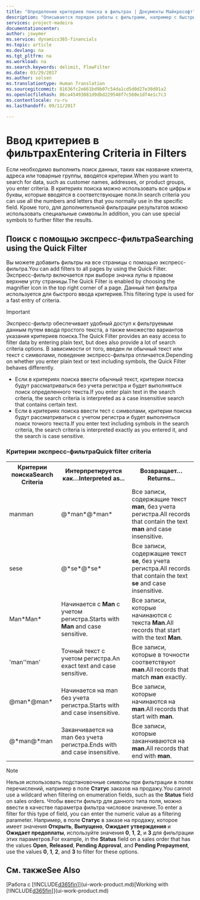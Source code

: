 ```yaml
---
title: "Определение критериев поиска в фильтрах | Документы Майкрософт"
description: "Описывается порядок работы с фильтрами, например с быстрым фильтром, для уточнения результатов поиска данных."
services: project-madeira
documentationcenter: 
author: jswymer
ms.service: dynamics365-financials
ms.topic: article
ms.devlang: na
ms.tgt_pltfrm: na
ms.workload: na
ms.search.keywords: delimit, FlowFilter
ms.date: 03/29/2017
ms.author: solsen
ms.translationtype: Human Translation
ms.sourcegitcommit: 81636fc2e661bd9b07c54da1cd5d0d27e30d01a2
ms.openlocfilehash: 86ca45493081d9dbd229548f7c560e1df4e1c7c3
ms.contentlocale: ru-ru
ms.lasthandoff: 09/11/2017

---
```

# <a name="entering-criteria-in-filters"></a><span data-ttu-id="0d05b-103">Ввод критериев в фильтрах</span><span class="sxs-lookup"><span data-stu-id="0d05b-103">Entering Criteria in Filters</span></span>
<span data-ttu-id="0d05b-104">Если необходимо выполнить поиск данных, таких как название клиента, адреса или товарные группы, вводятся критерии.</span><span class="sxs-lookup"><span data-stu-id="0d05b-104">When you want to search for data, such as customer names, addresses, or product groups, you enter criteria.</span></span> <span data-ttu-id="0d05b-105">В критериях поиска можно использовать все цифры и буквы, которые вводятся в соответствующие поля.</span><span class="sxs-lookup"><span data-stu-id="0d05b-105">In search criteria you can use all the numbers and letters that you normally use in the specific field.</span></span> <span data-ttu-id="0d05b-106">Кроме того, для дополнительной фильтрации результатов можно использовать специальные символы.</span><span class="sxs-lookup"><span data-stu-id="0d05b-106">In addition, you can use special symbols to further filter the results.</span></span>

## <a name="searching-using-the-quick-filter"></a><span data-ttu-id="0d05b-107">Поиск с помощью экспресс-фильтра</span><span class="sxs-lookup"><span data-stu-id="0d05b-107">Searching using the Quick Filter</span></span>
<span data-ttu-id="0d05b-108">Вы можете добавить фильтры на все страницы с помощью экспресс-фильтра.</span><span class="sxs-lookup"><span data-stu-id="0d05b-108">You can add filters to all pages by using the Quick Filter.</span></span> <span data-ttu-id="0d05b-109">Экспресс-фильтр включается при выборе значка лупы в правом верхнем углу страницы.</span><span class="sxs-lookup"><span data-stu-id="0d05b-109">The Quick Filter is enabled by choosing the magnifier icon in the top right corner of a page.</span></span> <span data-ttu-id="0d05b-110">Данный тип фильтра используется для быстрого ввода критериев.</span><span class="sxs-lookup"><span data-stu-id="0d05b-110">This filtering type is used for a fast entry of criteria.</span></span>

> [!IMPORTANT]  
>   <span data-ttu-id="0d05b-111">Экспресс-фильтр обеспечивает удобный доступ к фильтруемым данным путем ввода простого текста, а также множество вариантов указания критериев поиска.</span><span class="sxs-lookup"><span data-stu-id="0d05b-111">The Quick Filter provides an easy access to filter data by entering plain text, but does also provide a lot of search criteria options.</span></span> <span data-ttu-id="0d05b-112">В зависимости от того, введен ли обычный текст или текст с символами, поведение экспресс-фильтра отличается.</span><span class="sxs-lookup"><span data-stu-id="0d05b-112">Depending on whether you enter plain text or text including symbols, the Quick Filter behaves differently.</span></span>  

* <span data-ttu-id="0d05b-113">Если в критериях поиска ввести обычный текст, критерии поиска будут рассматриваться без учета регистра и будет выполняться поиск определенного текста.</span><span class="sxs-lookup"><span data-stu-id="0d05b-113">If you enter plain text in the search criteria, the search criteria is interpreted as a case insensitive search that contains certain text.</span></span>  
* <span data-ttu-id="0d05b-114">Если в критериях поиска ввести тест с символами, критерии поиска будут рассматриваться с учетом регистра и будет выполняться поиск точного текста.</span><span class="sxs-lookup"><span data-stu-id="0d05b-114">If you enter text including symbols in the search criteria, the search criteria is interpreted exactly as you entered it, and the search is case sensitive.</span></span>

### <a name="quick-filter-criteria"></a><span data-ttu-id="0d05b-115">Критерии экспресс-фильтра</span><span class="sxs-lookup"><span data-stu-id="0d05b-115">Quick filter criteria</span></span>
<!-- html syntax because symbols conflict with MarkDown syntax -->
<TABLE>
  <TR>
    <TH><span data-ttu-id="0d05b-116">Критерии поиска</span><span class="sxs-lookup"><span data-stu-id="0d05b-116">Search Criteria</span></span></TH>
    <TH><span data-ttu-id="0d05b-117">Интерпретируется как…</span><span class="sxs-lookup"><span data-stu-id="0d05b-117">Interpreted as...</span></span></TH>
    <TH><span data-ttu-id="0d05b-118">Возвращает…</span><span class="sxs-lookup"><span data-stu-id="0d05b-118">Returns...</span></span></TH>
  </TR>
  <TR>
    <TD><span data-ttu-id="0d05b-119">man</span><span class="sxs-lookup"><span data-stu-id="0d05b-119">man</span></span></TD>
    <TD><span data-ttu-id="0d05b-120">@&#42;man&#42;</span><span class="sxs-lookup"><span data-stu-id="0d05b-120">@&#42;man&#42;</span></span></TD>
    <TD><span data-ttu-id="0d05b-121">Все записи, содержащие текст <b>man</b>, без учета регистра.</span><span class="sxs-lookup"><span data-stu-id="0d05b-121">All records that contain the text <b>man</b> and case insensitive.</span></span></TD>
  </TR>
  <TR>
    <TD><span data-ttu-id="0d05b-122">se</span><span class="sxs-lookup"><span data-stu-id="0d05b-122">se</span></span></TD>
    <TD><span data-ttu-id="0d05b-123">@&#42;se&#42;</span><span class="sxs-lookup"><span data-stu-id="0d05b-123">@&#42;se&#42;</span></span></TD>
    <TD><span data-ttu-id="0d05b-124">Все записи, содержащие текст <b>se</b>, без учета регистра.</span><span class="sxs-lookup"><span data-stu-id="0d05b-124">All records that contain the text <b>se</b> and case insensitive.</span></span></TD>
  </TR>
  <TR>
    <TD><span data-ttu-id="0d05b-125">Man&#42;</span><span class="sxs-lookup"><span data-stu-id="0d05b-125">Man&#42;</span></span></TD>
    <TD><span data-ttu-id="0d05b-126">Начинается с <b>Man</b> с учетом регистра.</span><span class="sxs-lookup"><span data-stu-id="0d05b-126">Starts with <b>Man</b> and case sensitive.</span></span></TD>
    <TD><span data-ttu-id="0d05b-127">Все записи, которые начинаются с текста <b>Man</b>.</span><span class="sxs-lookup"><span data-stu-id="0d05b-127">All records that start with the text <b>Man</b>.</span></span></TD>
  </TR>
  <TR>
    <TD><span data-ttu-id="0d05b-128">'man'</span><span class="sxs-lookup"><span data-stu-id="0d05b-128">'man'</span></span></TD>
    <TD><span data-ttu-id="0d05b-129">Точный текст с учетом регистра.</span><span class="sxs-lookup"><span data-stu-id="0d05b-129">An exact text and case sensitive.</span></span></TD>
    <TD><span data-ttu-id="0d05b-130">Все записи, которые в точности соответствуют <b>man</b>.</span><span class="sxs-lookup"><span data-stu-id="0d05b-130">All records that match <b>man</b> exactly.</span></span></TD>
  </TR>
  <TR>
    <TD><span data-ttu-id="0d05b-131">@man*</span><span class="sxs-lookup"><span data-stu-id="0d05b-131">@man*</span></span> </TD>
    <TD><span data-ttu-id="0d05b-132">Начинается на man без учета регистра.</span><span class="sxs-lookup"><span data-stu-id="0d05b-132">Starts with and case insensitive.</span></span></TD>
    <TD><span data-ttu-id="0d05b-133">Все записи, которые начинаются на <b>man</b>.</span><span class="sxs-lookup"><span data-stu-id="0d05b-133">All records that start with <b>man</b>.</span></span></TD>
  </TR>
    <TR>
    <TD><span data-ttu-id="0d05b-134">@&#42;man</span><span class="sxs-lookup"><span data-stu-id="0d05b-134">@&#42;man</span></span></TD>
    <TD><span data-ttu-id="0d05b-135">Заканчивается на man без учета регистра.</span><span class="sxs-lookup"><span data-stu-id="0d05b-135">Ends with and case insensitive.</span></span></TD>
    <TD><span data-ttu-id="0d05b-136">Все записи, которые заканчиваются на <b>man</b>.</span><span class="sxs-lookup"><span data-stu-id="0d05b-136">All records that end with <b>man</b>.</span></span></TD>
  </TR>
</TABLE>

> [!NOTE]  
>   <span data-ttu-id="0d05b-137">Нельзя использовать подстановочные символы при фильтрации в полях перечислений, например в поле **Статус** заказов на продажу.</span><span class="sxs-lookup"><span data-stu-id="0d05b-137">You cannot use a wildcard when filtering on enumeration fields, such as the **Status** field on sales orders.</span></span> <span data-ttu-id="0d05b-138">Чтобы ввести фильтр для данного типа поля, можно ввести в качестве параметра фильтра числовое значение.</span><span class="sxs-lookup"><span data-stu-id="0d05b-138">To enter a filter for this type of field, you can enter the numeric value as a filtering parameter.</span></span> <span data-ttu-id="0d05b-139">Например, в поле **Статус** в заказе на продажу, которое имеет значения **Открыть**, **Выпущено**, **Ожидает утверждения** и **Ожидает предоплаты**, используйте значения **0**, **1**, **2**, и **3** для фильтрации этих параметров.</span><span class="sxs-lookup"><span data-stu-id="0d05b-139">For example, in the **Status** field on a sales order that has the values **Open**, **Released**, **Pending Approval**, and **Pending Prepayment**, use the values **0**, **1**, **2**, and **3** to filter for these options.</span></span>  

## <a name="see-also"></a><span data-ttu-id="0d05b-140">См. также</span><span class="sxs-lookup"><span data-stu-id="0d05b-140">See Also</span></span>
<span data-ttu-id="0d05b-141">[Работа с [!INCLUDE[d365fin](includes/d365fin_md.md)]](ui-work-product.md)</span><span class="sxs-lookup"><span data-stu-id="0d05b-141">[Working with [!INCLUDE[d365fin](includes/d365fin_md.md)]](ui-work-product.md)</span></span>

